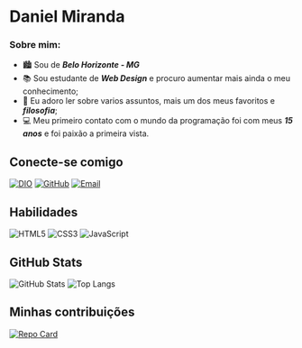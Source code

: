 # Daniel Miranda

### Sobre mim:
- 🏙 Sou de ***Belo Horizonte - MG***
- 📚 Sou estudante de ***Web Design*** e procuro aumentar mais ainda o meu conhecimento;
- 📖 Eu adoro ler sobre varios assuntos, mais um dos meus favoritos e ***filosofia***;
- 💻 Meu primeiro contato com o mundo da programação foi com meus ***15 anos*** e foi paixão a primeira vista.

## Conecte-se comigo
[![DIO](https://img.shields.io/badge/MEU%20PERFIL%20NA%20DIO-A020F0?style=for-the-badge&logo=&logoColor=0E76A8)](https://www.dio.me/users/dm2639532) 
[![GitHub](https://img.shields.io/badge/GitHub-000?style=for-the-badge&logo=github&logoColor=0E76A8)](https://github.com/DanielSheis)
[![Email](https://img.shields.io/badge/Email-A020F0?style=for-the-badge&logo=gmail&logoColor=fff)](mailto:dm2639532@gmail.com)



## Habilidades 
![HTML5](https://img.shields.io/badge/HTML5-000?style=for-the-badge&logo=html5)
![CSS3](https://img.shields.io/badge/CSS3-A020F0?style=for-the-badge&logo=css3&logoColor=264CE4)
![JavaScript](https://img.shields.io/badge/JavaScript-000?style=for-the-badge&logo=javascript)

## GitHub Stats
![GitHub Stats](https://github-readme-stats.vercel.app/api?username=DanielSheis&theme=transparent&bg_color=000&border_color=A020F0&show_icons=true&icon_color=30A3DC&title_color=A020F0&text_color=FFF)
![Top Langs](https://github-readme-stats-git-masterrstaa-rickstaa.vercel.app/api/top-langs/?username=DanielSheis&layout=compact&bg_color=000&border_color=A020F0&title_color=A020F0&text_color=FFF)

## Minhas contribuições 
[![Repo Card](https://github-readme-stats.vercel.app/api/pin/?username=DanielSheis&repo=dio-lab-open-source&bg_color=000&border_color=A020F0&show_icons=true&icon_color=30A3DC&title_color=A020F0&text_color=FFF)](https://github.com/DanielSheis/dio-lab-open-source)
